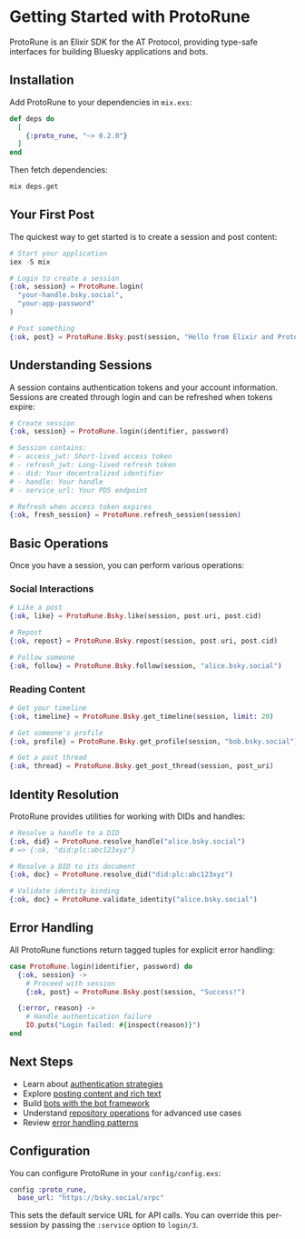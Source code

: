 # Getting Started with ProtoRune

ProtoRune is an Elixir SDK for the AT Protocol, providing type-safe interfaces for building Bluesky applications and bots.

## Installation

Add ProtoRune to your dependencies in `mix.exs`:

```elixir
def deps do
  [
    {:proto_rune, "~> 0.2.0"}
  ]
end
```

Then fetch dependencies:

```bash
mix deps.get
```

## Your First Post

The quickest way to get started is to create a session and post content:

```elixir
# Start your application
iex -S mix

# Login to create a session
{:ok, session} = ProtoRune.login(
  "your-handle.bsky.social",
  "your-app-password"
)

# Post something
{:ok, post} = ProtoRune.Bsky.post(session, "Hello from Elixir and ProtoRune!")
```

## Understanding Sessions

A session contains authentication tokens and your account information. Sessions are created through login and can be refreshed when tokens expire:

```elixir
# Create session
{:ok, session} = ProtoRune.login(identifier, password)

# Session contains:
# - access_jwt: Short-lived access token
# - refresh_jwt: Long-lived refresh token
# - did: Your decentralized identifier
# - handle: Your handle
# - service_url: Your PDS endpoint

# Refresh when access token expires
{:ok, fresh_session} = ProtoRune.refresh_session(session)
```

## Basic Operations

Once you have a session, you can perform various operations:

### Social Interactions

```elixir
# Like a post
{:ok, like} = ProtoRune.Bsky.like(session, post.uri, post.cid)

# Repost
{:ok, repost} = ProtoRune.Bsky.repost(session, post.uri, post.cid)

# Follow someone
{:ok, follow} = ProtoRune.Bsky.follow(session, "alice.bsky.social")
```

### Reading Content

```elixir
# Get your timeline
{:ok, timeline} = ProtoRune.Bsky.get_timeline(session, limit: 20)

# Get someone's profile
{:ok, profile} = ProtoRune.Bsky.get_profile(session, "bob.bsky.social")

# Get a post thread
{:ok, thread} = ProtoRune.Bsky.get_post_thread(session, post_uri)
```

## Identity Resolution

ProtoRune provides utilities for working with DIDs and handles:

```elixir
# Resolve a handle to a DID
{:ok, did} = ProtoRune.resolve_handle("alice.bsky.social")
# => {:ok, "did:plc:abc123xyz"}

# Resolve a DID to its document
{:ok, doc} = ProtoRune.resolve_did("did:plc:abc123xyz")

# Validate identity binding
{:ok, doc} = ProtoRune.validate_identity("alice.bsky.social")
```

## Error Handling

All ProtoRune functions return tagged tuples for explicit error handling:

```elixir
case ProtoRune.login(identifier, password) do
  {:ok, session} ->
    # Proceed with session
    {:ok, post} = ProtoRune.Bsky.post(session, "Success!")

  {:error, reason} ->
    # Handle authentication failure
    IO.puts("Login failed: #{inspect(reason)}")
end
```

## Next Steps

- Learn about [authentication strategies](authentication.md)
- Explore [posting content and rich text](posting-content.md)
- Build [bots with the bot framework](bot-development.md)
- Understand [repository operations](repository-operations.md) for advanced use cases
- Review [error handling patterns](error-handling.md)

## Configuration

You can configure ProtoRune in your `config/config.exs`:

```elixir
config :proto_rune,
  base_url: "https://bsky.social/xrpc"
```

This sets the default service URL for API calls. You can override this per-session by passing the `:service` option to `login/3`.
